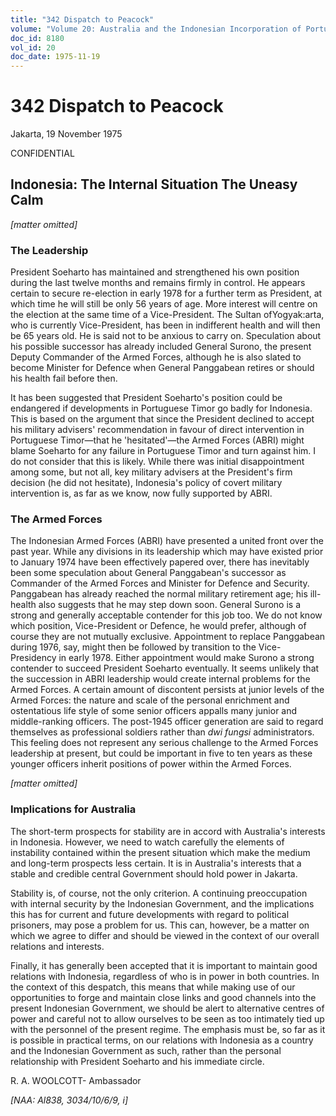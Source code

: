 ```yaml
---
title: "342 Dispatch to Peacock"
volume: "Volume 20: Australia and the Indonesian Incorporation of Portuguese Timor, 1974-1976"
doc_id: 8180
vol_id: 20
doc_date: 1975-11-19
---
```


# 342 Dispatch to Peacock

Jakarta, 19 November 1975

CONFIDENTIAL

## Indonesia: The Internal Situation The Uneasy Calm

_[matter omitted]_

### The Leadership

President Soeharto has maintained and strengthened his own position during the last twelve months and remains firmly in control. He appears certain to secure re-election in early 1978 for a further term as President, at which time he will still be only 56 years of age. More interest will centre on the election at the same time of a Vice-President. The Sultan ofYogyak:arta, who is currently Vice-President, has been in indifferent health and will then be 65 years old. He is said not to be anxious to carry on. Speculation about his possible successor has already included General Surono, the present Deputy Commander of the Armed Forces, although he is also slated to become Minister for Defence when General Panggabean retires or should his health fail before then.

It has been suggested that President Soeharto's position could be endangered if developments in Portuguese Timor go badly for Indonesia. This is based on the argument that since the President declined to accept his military advisers' recommendation in favour of direct intervention in Portuguese Timor—that he 'hesitated'—the Armed Forces (ABRI) might blame Soeharto for any failure in Portuguese Timor and turn against him. I do not consider that this is likely. While there was initial disappointment among some, but not all, key military advisers at the President's firm decision (he did not hesitate), Indonesia's policy of covert military intervention is, as far as we know, now fully supported by ABRI.

### The Armed Forces

The Indonesian Armed Forces (ABRI) have presented a united front over the past year. While any divisions in its leadership which may have existed prior to January 1974 have been effectively papered over, there has inevitably been some speculation about General Panggabean's successor as Commander of the Armed Forces and Minister for Defence and Security. Panggabean has already reached the normal military retirement age; his ill-health also suggests that he may step down soon. General Surono is a strong and generally acceptable contender for this job too. We do not know which position, Vice-President or Defence, he would prefer, although of course they are not mutually exclusive. Appointment to replace Panggabean during 1976, say, might then be followed by transition to the Vice-Presidency in early 1978. Either appointment would make Surono a strong contender to succeed President Soeharto eventually. It seems unlikely that the succession in ABRI leadership would create internal problems for the Armed Forces. A certain amount of discontent persists at junior levels of the Armed Forces: the nature and scale of the personal enrichment and ostentatious life style of some senior officers appalls many junior and middle-ranking officers. The post-1945 officer generation are said to regard themselves as professional soldiers rather than _dwi fungsi_ administrators. This feeling does not represent any serious challenge to the Armed Forces leadership at present, but could be important in five to ten years as these younger officers inherit positions of power within the Armed Forces.

_[matter omitted]_

### Implications for Australia

The short-term prospects for stability are in accord with Australia's interests in Indonesia. However, we need to watch carefully the elements of instability contained within the present situation which make the medium and long-term prospects less certain. It is in Australia's interests that a stable and credible central Government should hold power in Jakarta.

Stability is, of course, not the only criterion. A continuing preoccupation with internal security by the Indonesian Government, and the implications this has for current and future developments with regard to political prisoners, may pose a problem for us. This can, however, be a matter on which we agree to differ and should be viewed in the context of our overall relations and interests.

Finally, it has generally been accepted that it is important to maintain good relations with Indonesia, regardless of who is in power in both countries. In the context of this despatch, this means that while making use of our opportunities to forge and maintain close links and good channels into the present Indonesian Government, we should be alert to alternative centres of power and careful not to allow ourselves to be seen as too intimately tied up with the personnel of the present regime. The emphasis must be, so far as it is possible in practical terms, on our relations with Indonesia as a country and the Indonesian Government as such, rather than the personal relationship with President Soeharto and his immediate circle.

R. A. WOOLCOTT- Ambassador

_[NAA: Al838, 3034/10/6/9, i]_
